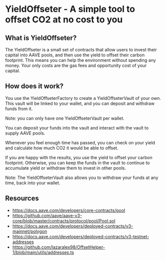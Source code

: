 # YieldOffseter - A simple tool to offset CO2 at no cost to you

## What is YieldOffseter?

The YieldOffseter is a small set of contracts that allow users to invest their capital into AAVE pools, and then use the yield to offset their carbon footprint. This means you can help the environment without spending any money. Your only costs are the gas fees and opportunity cost of your capital.

## How does it work?

You use the YieldOffseterFactory to create a YieldOffseterVault of your own. This vault will be linked to your wallet, and you can deposit and withdraw funds from it.

Note: you can only have one YieldOffseterVault per wallet.

You can deposit your funds into the vault and interact with the vault to supply AAVE pools.

Whenever you feel enough time has passed, you can check on your yield and calculate how much CO2 it would be able to offset.

If you are happy with the results, you use the yield to offset your carbon footprint. Otherwise, you can keep the funds in the vault to continue to accumulate yield or withdraw them to invest in other pools.

Note: The YieldOffseterVault also allows you to withdraw your funds at any time, back into your wallet.

## Resources

- https://docs.aave.com/developers/core-contracts/pool
- https://github.com/aave/aave-v3-core/blob/master/contracts/protocol/pool/Pool.sol
- https://docs.aave.com/developers/deployed-contracts/v3-mainnet/polygon
- https://docs.aave.com/developers/deployed-contracts/v3-testnet-addresses
- https://github.com/lazaralex98/OffsetHelper-1/blob/main/utils/addresses.ts
